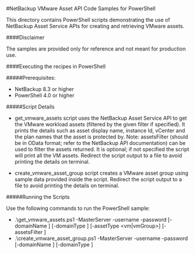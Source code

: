 #NetBackup VMware Asset API Code Samples for PowerShell

This directory contains PowerShell scripts demonstrating the use of NetBackup Asset Service APIs for creating and retrieving VMware assets.

####Disclaimer

The samples are provided only for reference and not meant for production use.

####Executing the recipes in PowerShell

#####Prerequisites:

- NetBackup 8.3 or higher
- PowerShell 4.0 or higher

#####Script Details

- get_vmware_assets script uses the NetBackup Asset Service API to get the VMware workload assets (filtered by the given filter if specified).  It prints the details such as asset display name, instance Id, vCenter and the plan names that the asset is protected by. 
Note: assetsFilter (should be in OData format; refer to the NetBackup API documentation) can be used to filter the assets returned. It is optional; if not specified the script will print all the VM assets. Redirect the script output to a file to avoid printing the details on terminal.

- create_vmware_asset_group script creates a VMware asset group using sample data provided inside the script.  Redirect the script output to a file to 
avoid printing the details on terminal.

#####Running the Scripts

Use the following commands to run the PowerShell sample:
- .\get_vmware_assets.ps1 -MasterServer <masterServer> -username <username> -password <password> [-domainName <domainName>] [-domainType <domainType>] [-assetType <vm|vmGroup>] [-assetsFilter <filter>]
- .\create_vmware_asset_group.ps1 -MasterServer <masterServer> -username <username> -password <password> [-domainName <domainName>] [-domainType <domainType>]
